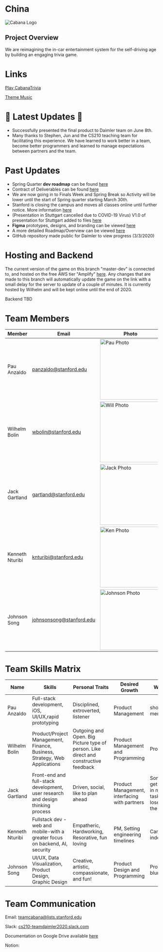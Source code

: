 # China

<img src="Cabana Logo.png" alt="Cabana Logo"/>

 ## Project Overview
 
 We are reimagining the in-car entertainment system for the self-driving age by building an engaging trivia game.


# Links
[Play CabanaTrivia](https://master-dev.d28ds4nnoxwdjw.amplifyapp.com)

 [Theme Music](https://open.spotify.com/user/21kv2tf3fcihbiwnlgww7asly/playlist/65LWzmY6oKjGv141vKFQqX?si=bn9aqPjESgKEjo_0pvkYFQ)

 # :rocket: Latest Updates :rocket:
 * Successfully presented the final product to Daimler team on June 8th.
 * Many thanks to Stephen, Jun and the CS210 teaching team for facilitating this experience. We have learned to work better in a team, become better programmers and learned to manage expectations between partners and the team. 
 
  #  Past Updates 
 *  Spring Quarter **dev roadmap** can be found [here](https://docs.google.com/document/d/1ChToyw4i9olIfGBn4hQI5PKr5D6cuIxsthny17nNpTE/edit?usp=sharing)
 * Contract of Deliverables can be found [here](https://docs.google.com/document/d/1Iv_HUolDp9VPYimOF6F2-ApQbSc_rVTuXsCuaLQxfLA/edit?usp=sharing)
 * We are now going in to Finals Week and Spring Break so Activity will be lower until the start of Spring quarter starting March 30th. 
 * Stanford is closing the campus and moves all classes online until further notice. More information [here](https://healthalerts.stanford.edu/)
 * (Presentation in Stuttgart cancelled due to COVID-19 Virus) V1.0 of presentation for Stuttgart added to files [here](https://github.com/cs210/Daimler/blob/master/Presentation%20Outline%20(V1.0))
 * **Figma** prototypes, designs, and branding can be viewed [here](https://www.figma.com/proto/wgkf0Bb5YrHXKGYLv3OfVI/Trivia-Start-Page?node-id=9%3A93&scaling=min-zoom)
 * A more detailed Roadmap/Overview can be viewed [here](https://docs.google.com/spreadsheets/d/1XCwTbh0N-ijNtFKVzL6cxW9gsjVZF3XECJRNrYBc3ho/edit#gid=0)
 * GitHub repository made public for Daimler to view progress (3/3/2020)
 
 # Hosting and Backend
 
The current version of the game on this branch "master-dev" is connected to, and hosted on the free AWS tier "Amplify" [here](https://master-dev.d28ds4nnoxwdjw.amplifyapp.com). Any changes that are made to this branch will automatically update the game on the link with a small delay for the server to update of a couple of minutes. It is currently hosted by Wilhelm and will be kept online until the end of 2020. 

Backend TBD

 
 # Team Members
Member |  Email | Photo
--- | --- | ---
Pau Anzaldo | panzaldo@stanford.edu| <img src="/Resources/Headshots/PauNormal.jpg" alt="Pau Photo" height="200" />
Wilhelm Bolin |wbolin@stanford.edu | <img src="/Resources/Headshots/Will headshot.jpg" alt="Will Photo" height="200" />
Jack Gartland | gartland@stanford.edu | <img src="/Resources/Headshots/Jack Headshot.jpeg" alt="Jack Photo" height="200"/>
Kenneth Nturibi |knturibi@stanford.edu | <img src="/Resources/Headshots/received_418816395692875.jpeg" alt="Ken Photo" height="200"/>
Johnson Song | johnsonsong@stanford.edu | <img src="/Resources/Headshots/Johnson Headshot.jpg" alt="Johnson Photo" height="200"/>

# Team Skills Matrix

Name | Skills | Personal Traits | Desired Growth | Weakness
--- | --- | --- | --- | ---
Pau Anzaldo | Full-stack development, iOS, UI/UX,rapid prototyping | Disciplined, extroverted, listener | Product Management | short term memory
Wilhelm Bolin | Product/Project Management, Finance, Business, Strategy, Web Applications | Outgoing and Open. Big Picture type of person. Like direct and constructive feedback | Product Management and Programming | Programming
Jack Gartland | Front-end and full-stack development, user research and design thinking process | Driven, social, like to plan ahead | Product Management, interfacing with partners | Sometimes get absorbed in my own tasks and lose sight of the team
Kenneth Nturibi | Fullstack dev - web and mobile-with a greater focus on backend, AI, security | Empatheric, Hardworking, Resorative, fun loving | PM, Setting engineering timelines | Can be indecisive
Johnson Song | UI/UX, Data Visualization, Product Design, Graphic Design | Creative, artistic, compassionate, and fun! | Product Design and Programming | Programming, bluntness

# Team Communication

Email: teamcabana@lists.stanford.edu

Slack: [cs210-teamdaimler2020.slack.com](cs210-teamdaimler2020.slack.com)

Documentation on Google Drive available [here](https://drive.google.com/drive/u/1/folders/0AAK6_efKZUj2Uk9PVA)

Notion: 
